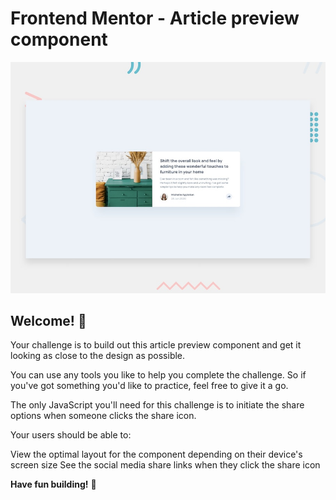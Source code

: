 # Frontend Mentor - Article preview component

![Design preview for the Article preview component coding challenge](./design/desktop-preview.jpg)

## Welcome! 👋
Your challenge is to build out this article preview component and get it looking as close to the design as possible.

You can use any tools you like to help you complete the challenge. So if you've got something you'd like to practice, feel free to give it a go.

The only JavaScript you'll need for this challenge is to initiate the share options when someone clicks the share icon.

Your users should be able to:

View the optimal layout for the component depending on their device's screen size
See the social media share links when they click the share icon


**Have fun building!** 🚀
